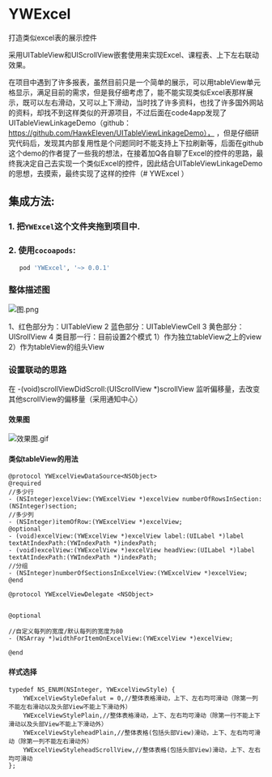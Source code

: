 # YWExcel
打造类似excel表的展示控件

采用UITableView和UIScrollView嵌套使用来实现Excel、课程表、上下左右联动效果。

在项目中遇到了许多报表，虽然目前只是一个简单的展示，可以用tableView单元格显示，满足目前的需求，但是我仔细考虑了，能不能实现类似Excel表那样展示，既可以左右滑动，又可以上下滑动，当时找了许多资料，也找了许多国外网站的资料，却找不到这样类似的开源项目，不过后面在code4app发现了UITableViewLinkageDemo（github：https://github.com/HawkEleven/UITableViewLinkageDemo），
，但是仔细研究代码后，发现其内部复用性是个问题同时不能支持上下拉刷新等，后面在github这个demo的作者提了一些我的想法，在接着加Q各自聊了Excel的控件的思路，最终我决定自己去实现一个类似Excel的控件，因此结合UITableViewLinkageDemo的思想，去摸索，最终实现了这样的控件（# YWExcel
）

## 集成方法:

### 1. 把`YWExcel`这个文件夹拖到项目中.

### 2. 使用`cocoapods`:
```ruby
   pod 'YWExcel', '~> 0.0.1'
```

### 整体描述图
![图.png](https://upload-images.jianshu.io/upload_images/3030124-24e03180b43919f6.png?imageMogr2/auto-orient/strip%7CimageView2/2/w/411)

1、红色部分为：UITableView
2 蓝色部分：UITableViewCell
3 黄色部分：UISrollView
4 类目那一行：目前设置2个模式
1）作为独立tableView之上的view
2）作为tableView的组头View

### 设置联动的思路
在 -(void)scrollViewDidScroll:(UIScrollView *)scrollView
监听偏移量，去改变其他scrollView的偏移量（采用通知中心）

#### 效果图
![效果图.gif](https://upload-images.jianshu.io/upload_images/3030124-8e3edbd810124be5.gif?imageMogr2/auto-orient/strip%7CimageView2/2/w/410)

#### 类似tableView的用法
```objc
@protocol YWExcelViewDataSource<NSObject>
@required
//多少行
- (NSInteger)excelView:(YWExcelView *)excelView numberOfRowsInSection:(NSInteger)section;
//多少列
- (NSInteger)itemOfRow:(YWExcelView *)excelView;
@optional
- (void)excelView:(YWExcelView *)excelView label:(UILabel *)label textAtIndexPath:(YWIndexPath *)indexPath;
- (void)excelView:(YWExcelView *)excelView headView:(UILabel *)label textAtIndexPath:(YWIndexPath *)indexPath;
//分组
- (NSInteger)numberOfSectionsInExcelView:(YWExcelView *)excelView;
@end

@protocol YWExcelViewDelegate <NSObject>


@optional

//自定义每列的宽度/默认每列的宽度为80
- (NSArray *)widthForItemOnExcelView:(YWExcelView *)excelView;

@end

```

#### 样式选择
```objc
typedef NS_ENUM(NSInteger, YWExcelViewStyle) {
    YWExcelViewStyleDefalut = 0,//整体表格滑动，上下、左右均可滑动（除第一列不能左右滑动以及头部View不能上下滑动外）
    YWExcelViewStylePlain,//整体表格滑动，上下、左右均可滑动（除第一行不能上下滑动以及头部View不能上下滑动外）
    YWExcelViewStyleheadPlain,//整体表格(包括头部View)滑动，上下、左右均可滑动（除第一列不能左右滑动外）
    YWExcelViewStyleheadScrollView,//整体表格(包括头部View)滑动，上下、左右均可滑动
};

```

